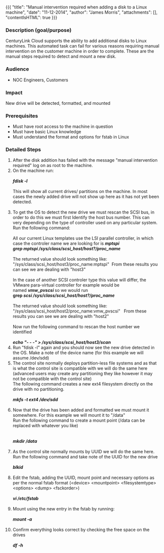 {{{
  "title": "Manual intervention required when adding a disk to a Linux machine",
  "date": "11-12-2014",
  "author": "James Morris",
  "attachments": [],
  "contentIsHTML": true
}}}

<h3>Description (goal/purpose)</h3>
<p>CenturyLink Cloud supports the ability to add additional disks to Linux machines. This automated task can fail for various reasons requiring manual intervention on the customer machine in order to complete. These are the manual steps required to detect
  and mount a new disk.</p>

<h3>Audience</h3>
<ul>
  <li>NOC Engineers,&nbsp;Customers</li>
</ul>
<h3>Impact</h3>
<p>New drive will be detected, formatted, and mounted</p>
<h3>Prerequisites</h3>
<ul>
  <li>Must have root access to the machine in question</li>
  <li>Must have basic Linux knowledge</li>
  <li>Must understand the format and options for fstab in Linux</li>
</ul>
<h3>Detailed Steps</h3>
<ol>
  <li>After the disk addition has failed with the message "manual intervention required" log on as root to the machine.</li>
  <li>On the machine run:
    <br />
    <br /><em><strong>fdisk -l</strong></em>
    <br />
    <br />This will show all current drives/ partitions on the machine. In most cases the newly added drive will not show up here as it has not yet been detected.
    <br />
    <br />
  </li>
  <li>To get the OS to detect the new drive we must rescan the SCSI bus, in order to do this we must first Identify the host bus number. This can very depending on the type of controller used on any particular system. Run the following command:
    <br />
    <br />All our current Linux templates use the LSI parallel controller, in which case the controler name we are looking for is&nbsp;<em><strong>mptspi</strong></em>
    <br /><em><strong>grep mptspi&nbsp;/sys/class/scsi_host/host?/proc_name<br /></strong></em>
    <br />The returned value should look something like: "/sys/class/scsi_host/host3/proc_name:mptspi" &nbsp;From these results you can see we are dealing with "host3"
    <br />
    <br />In the case of another SCSI controler type this value will differ, the VMware para-virtual controller for example would be named&nbsp;<em><strong>vmw_pvscsi</strong></em><strong>&nbsp;</strong>so we would run
    <br /><strong>grep</strong><em><strong> scsi /sys/class/scsi_host/host?/proc_name</strong></em>
    <br />
    <br />The returned value should look something like: "/sys/class/scsi_host/host2/proc_name:vmw_pvscsi" &nbsp; From these results you can see we are dealing with "host2"
    <br />
    <br />Now run the following command to rescan the host number we identified
    <br />
    <br /><em><strong>echo "- - -" &gt; /sys/class/scsi_host/host3/scan<br /></strong></em>
  </li>
  <li>Run "fdisk -l" again and you should now see the new drive detected in the OS. Make a note of the device name (for this example we will assume /dev/sdd)</li>
  <li>The control site normally deploys partition-less file systems and as that is what the control site is compatible with we will do the same here (advanced users may create any partitioning they like however it may not be compatible with the control site)
    <br
    />The following command creates a new ext4 filesystem directly on the drive with no partitioning.
    <br />
    <br /><em><strong>mkfs -t ext4 /dev/sdd</strong></em>
    <br />
    <br />
  </li>
  <li>Now that the drive has been added and formatted we must mount it somewhere. For this example we will mount it to "/data"
    <br />Run the following command to create a mount point (/data can be replaced with whatever you like)
    <br />
    <br />
    <br /><em><strong>mkdir /data</strong></em>
    <br />
    <br />
  </li>
  <li>As the control site normally mounts by UUID we will do the same here. Run the following command and take note of the UUID for the new drive
    <br />
    <br /><em><strong>blkid</strong></em>
    <br />
    <br />
  </li>
  <li>Edit the fstab, adding the UUID, mount point and necessary options as per the normal fstab format (&lt;device&gt; &lt;mountpoint&gt; &lt;filesystemtype&gt;&lt;options&gt; &lt;dump&gt; &lt;fsckorder&gt;)
    <br />
    <br /><em><strong>vi /etc/fstab</strong></em>
    <br />
    <br />
  </li>
  <li>Mount using the new entry in the fstab by running:
    <br />
    <br /><em><strong>mount -a</strong></em>
    <br />
    <br />
  </li>
  <li>Confirm everything looks correct by checking the free space on the drives
    <br />
    <br /><strong><em>df -h</em></strong>
  </li>
</ol>


<div>&nbsp;</div>
<div>&nbsp;</div>